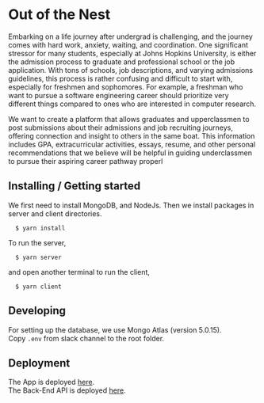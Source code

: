 # Out of the Nest 

Embarking on a life journey after undergrad is challenging, and the journey comes with hard work, anxiety, waiting, and coordination. One significant stressor for many students, especially at Johns Hopkins University, is either the admission process to graduate and professional school or the job application. With tons of schools, job descriptions, and varying admissions guidelines, this process is rather confusing and difficult to start with, especially for freshmen and sophomores. For example, a freshman who want to pursue a software engineering career should prioritize very different things compared to ones who are interested in computer research.  

We want to create a platform that allows graduates and upperclassmen to post submissions about their admissions and job recruiting journeys, offering connection and insight to others in the same boat. This information includes GPA, extracurricular activities, essays, resume, and other personal recommendations that we believe will be helpful in guiding underclassmen to pursue their aspiring career pathway properl

## Installing / Getting started

We first need to install MongoDB, and NodeJs. Then we install packages in server and client directories.

```
  $ yarn install
```
To run the server,
```
  $ yarn server
```
and open another terminal to run the client,

```
  $ yarn client
```

## Developing

For setting up the database, we use Mongo Atlas (version 5.0.15).  
Copy `.env` from slack channel to the root folder.

## Deployment

The App is deployed [here](https://sp23-oose-project-team-13.vercel.app/). <br/>
The Back-End API is deployed [here](https://sp23-oose-project-team-13.vercel.app/api/).

